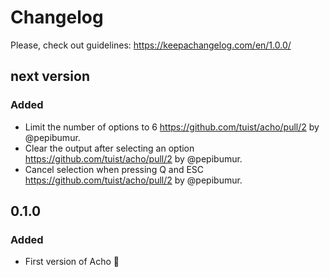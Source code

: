 # Changelog

Please, check out guidelines: https://keepachangelog.com/en/1.0.0/

## next version

### Added

- Limit the number of options to 6 https://github.com/tuist/acho/pull/2 by @pepibumur.
- Clear the output after selecting an option https://github.com/tuist/acho/pull/2 by @pepibumur.
- Cancel selection when pressing Q and ESC https://github.com/tuist/acho/pull/2 by @pepibumur.

## 0.1.0

### Added

- First version of Acho :tada:

